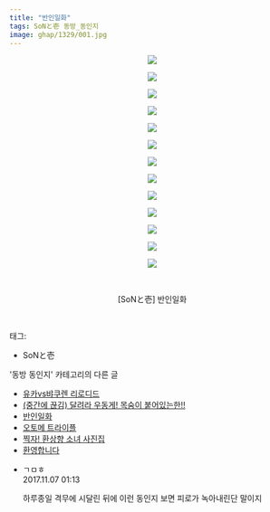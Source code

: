 ```yaml
---
title: "반인일화"
tags: SoNと壱 동방_동인지
image: ghap/1329/001.jpg
---
```

<div class="article">
<p style="text-align: center; clear: none; float: none;"><img src="{{ site.nasurl }}/ghap/1329/001.jpg"/></p>
<p style="text-align: center; clear: none; float: none;"><img src="{{ site.nasurl }}/ghap/1329/002.jpg"/></p>
<p style="text-align: center; clear: none; float: none;"><img src="{{ site.nasurl }}/ghap/1329/003.jpg"/></p>
<p style="text-align: center; clear: none; float: none;"><img src="{{ site.nasurl }}/ghap/1329/004.jpg"/></p>
<p style="text-align: center; clear: none; float: none;"><img src="{{ site.nasurl }}/ghap/1329/005.jpg"/></p>
<p style="text-align: center; clear: none; float: none;"><img src="{{ site.nasurl }}/ghap/1329/006.jpg"/></p>
<p style="text-align: center; clear: none; float: none;"><img src="{{ site.nasurl }}/ghap/1329/007.jpg"/></p>
<p style="text-align: center; clear: none; float: none;"><img src="{{ site.nasurl }}/ghap/1329/008.jpg"/></p>
<p style="text-align: center; clear: none; float: none;"><img src="{{ site.nasurl }}/ghap/1329/009.jpg"/></p>
<p style="text-align: center; clear: none; float: none;"><img src="{{ site.nasurl }}/ghap/1329/010.jpg"/></p>
<p style="text-align: center; clear: none; float: none;"><img src="{{ site.nasurl }}/ghap/1329/011.jpg"/></p>
<p style="text-align: center; clear: none; float: none;"><img src="{{ site.nasurl }}/ghap/1329/012.jpg"/></p>
<p style="text-align: center; clear: none; float: none;"><img src="{{ site.nasurl }}/ghap/1329/013.jpg"/></p>
<p style="text-align: center; clear: none; float: none;"><br/></p>
<p style="text-align: center; clear: none; float: none;">[SoNと壱] 반인일화</p>
<p><br/></p>
</div><div class="tagTrail">
<p>태그: </p>
<ul>
<li>SoNと壱</li>
</ul>
</div><div class="another">
<p>'동방 동인지' 카테고리의 다른 글</p>
<ul>
<li><a href="/2016-08-03-ghap_1331">유카vs뱌쿠렌 리로디드</a></li>
<li><a href="/2016-08-03-ghap_1330">(중간에 끊김) 달려라 우동게! 목숨이 붙어있는한!!</a></li>
<li><a href="/2016-08-03-ghap_1329">반인일화</a></li>
<li><a href="/2016-08-03-ghap_1328">오토메 트라이플</a></li>
<li><a href="/2016-08-03-ghap_1327">찍자! 환상향 소녀 사진집</a></li>
<li><a href="/2016-08-03-ghap_1326">환영합니다</a></li>
</ul>
</div><div class="cb_module cb_fluid">
<div class="cb_wrt cb_profile">
<div class="comment">
<ul>
<li class="cb_thumb_off" id="comment15124302">
<div class="cb_comment_area">
<div class="cb_info_area">
<div class="cb_section">
<span class="cb_nick_name">ㄱㅁㅎ</span>
</div>
<div class="cb_section">
<span class="cb_date">2017.11.07 01:13 </span>
</div>
</div>
<div class="cb_dsc_comment">
<p class="cb_dsc">
											하루종일 격무에 시달린 뒤에 이런 동인지 보면 피로가 녹아내린단 말이지
										</p>
</div>
</div></li>
</ul>
</div>
</div><!-- commentList close -->
</div>
<br/>
<p id="refer"></p>
<br/>
